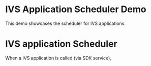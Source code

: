 # IVS Application Scheduler Demo

This demo showcases the scheduler for IVS applications.

# IVS application Scheduler

When a IVS application is called (via SDK service), 
